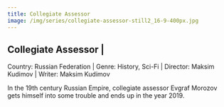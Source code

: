 ```yaml
---
title: Collegiate Assessor
image: /img/series/collegiate-assessor-still2_16-9-400px.jpg
---
```


## Collegiate Assessor | 
Country: Russian Federation | Genre: History, Sci-Fi | Director: Maksim Kudimov | Writer: Maksim Kudimov

In the 19th century Russian Empire, collegiate assessor Evgraf Morozov gets himself into some trouble and ends up in the year 2019.
